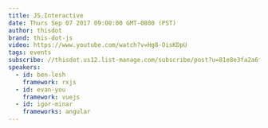 ```yaml
---
title: JS.Interactive
date: Thurs Sep 07 2017 09:00:00 GMT-0800 (PST)
author: thisdot
brand: this-dot-js
video: https://www.youtube.com/watch?v=Hg8-OisKDpU
tags: events
subscribe: //thisdot.us12.list-manage.com/subscribe/post?u=81e8e3fa2a6f79fe97467029a&amp;id=39a5049a8d
speakers:
  - id: ben-lesh
    framework: rxjs
  - id: evan-you
    framework: vuejs
  - id: igor-minar
    frameworks: angular
---
```

